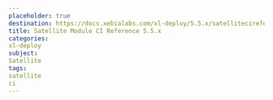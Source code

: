 ```yaml
---
placeholder: true
destination: https://docs.xebialabs.com/xl-deploy/5.5.x/satellitecireference.html
title: Satellite Module CI Reference 5.5.x
categories:
xl-deploy
subject:
Satellite
tags:
satellite
ci
---
```

